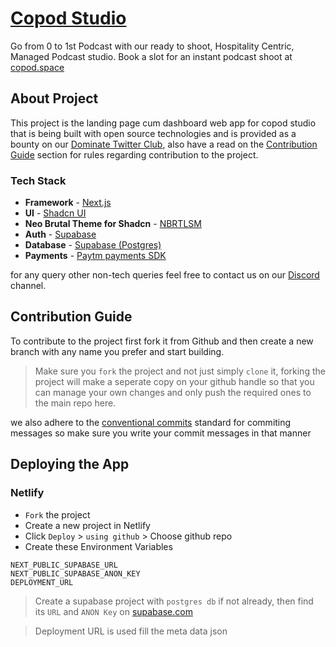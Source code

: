 # [Copod Studio](https://twitter.com/copodstudio)

Go from 0 to 1st Podcast with our ready to shoot, Hospitality Centric, Managed Podcast studio.
Book a slot for an instant podcast shoot at [copod.space](https://copod.space/)

## About Project

This project is the landing page cum dashboard web app for copod studio that is being built with open source technologies and is provided as a bounty on our [Dominate Twitter Club](), also have a read on the [Contribution Guide](#rules) section for rules regarding contribution to the project.

### Tech Stack

- **Framework** - [Next.js](https://nextjs.org/)
- **UI** - [Shadcn UI](https://ui.shadcn.com/)
- **Neo Brutal Theme for Shadcn** - [NBRTLSM](https://neobrutalism-components.vercel.app/docs/resources)
- **Auth** - [Supabase](https://supabase.com/auth)
- **Database** - [Supabase (Postgres)](https://supabase.com/database)
- **Payments** - [Paytm payments SDK](https://business.paytm.com/docs/getting-started)

for any query other non-tech queries feel free to contact us on our [Discord](https://discord.gg/xzx7J2WY) channel.

## Contribution Guide

To contribute to the project first fork it from Github and then create a new branch with any name you prefer and start building.

> Make sure you `fork` the project and not just simply `clone` it, forking the project will make a seperate copy on your github handle so that you can manage your own changes and only push the required ones to the main repo here.

we also adhere to the [conventional commits](https://www.conventionalcommits.org/en/v1.0.0/) standard for commiting messages so make sure you write your commit messages in that manner 

## Deploying the App

### Netlify
- `Fork` the project
- Create a new project in Netlify
- Click `Deploy` > `using github` > Choose github repo
- Create these Environment Variables
```
NEXT_PUBLIC_SUPABASE_URL
NEXT_PUBLIC_SUPABASE_ANON_KEY
DEPLOYMENT_URL
```

> Create a supabase project with `postgres db` if not already, then find its `URL` and `ANON Key` on [supabase.com](supabase.com)

> Deployment URL is used fill the meta data json
